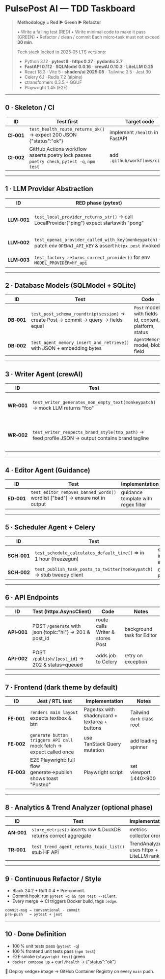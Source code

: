 # PulsePost AI — TDD Taskboard

> **Methodology = Red ▶ Green ▶ Refactor**
>
> • Write a failing test (RED)
> • Write minimal code to make it pass (GREEN)
> • Refactor / clean / commit
> Each micro‑task must not exceed **30 min**.
>
> Tech stack locked to 2025‑05 LTS versions:
>
> * Python 3.12 · **pytest 8** · **httpx 0.27** · **pydantic 2.7**
> * **FastAPI 0.112** · **SQLModel 0.0.16** · **crewAI 0.10.3** · **LiteLLM 0.25**
> * React 18.3 · Vite 5 · **shadcn/ui 2025.05** · Tailwind 3.5 · Jest 30
> * Celery 6.1 · Redis 7.2 (alpine)
> * ctransformers 0.3.5 + GGUF
> * Playwright 1.45 (E2E)

---

## 0 · Skeleton / CI

| ID         | Test first                                                                                 | Target code                    | Done |
| ---------- | ------------------------------------------------------------------------------------------ | ------------------------------ | ---- |
| **CI‑001** | `test_health_route_returns_ok()` → expect 200 JSON {"status":"ok"}                         | implement `/health` in FastAPI | \[ ] |
| **CI‑002** | GitHub Actions workflow asserts poetry lock passes `poetry check`, `pytest -q`, `npm test` | add `.github/workflows/ci.yml` | \[ ] |

---

## 1 · LLM Provider Abstraction

| ID          | RED phase (pytest)                                                                                             | GREEN phase (impl)                                             | Refactor hints                        |
| ----------- | -------------------------------------------------------------------------------------------------------------- | -------------------------------------------------------------- | ------------------------------------- |
| **LLM‑001** | `test_local_provider_returns_str()` → call LocalProvider("ping") expect startswith "pong"                      | minimal `LocalProvider.generate()` stub returns "pong:"+prompt | move provider selection to factory    |
| **LLM‑002** | `test_openai_provider_called_with_key(monkeypatch)` → patch env `OPENAI_API_KEY` & assert `httpx.post` invoked | implement OpenAIProvider using LiteLLM                         | use dependency‑injection via settings |
| **LLM‑003** | `test_factory_returns_correct_provider()` for env `MODEL_PROVIDER=hf_api`                                      | factory in `llm_provider.py`                                   | consolidate logging, add typing       |

---

## 2 · Database Models (SQLModel + SQLite)

| ID         | Test                                                                                | Code                                                   | Notes                                             |
| ---------- | ----------------------------------------------------------------------------------- | ------------------------------------------------------ | ------------------------------------------------- |
| **DB‑001** | `test_post_schema_roundtrip(session)` → create Post → commit → query → fields equal | `Post` model with fields id, content, platform, status | enable WAL in engine                              |
| **DB‑002** | `test_agent_memory_insert_and_retrieve()` with JSON + embedding bytes               | `AgentMemory` model, blob field                        | use `sqlite3.register_adapter(bytes, lambda b:b)` |

---

## 3 · Writer Agent (crewAI)

| ID         | Test                                                                                             | Implementation                        | Notes                           |
| ---------- | ------------------------------------------------------------------------------------------------ | ------------------------------------- | ------------------------------- |
| **WR‑001** | `test_writer_generates_non_empty_text(monkeypatch)` → mock LLM returns "foo"                     | Writer agent class with role="Writer" | isolate via LiteLLM mock        |
| **WR‑002** | `test_writer_respects_brand_style(tmp_path)` → feed profile JSON → output contains brand tagline | pass profile into system prompt       | store profile in Settings table |

---

## 4 · Editor Agent (Guidance)

| ID         | Test                                                                          | Implementation                      | Notes             |
| ---------- | ----------------------------------------------------------------------------- | ----------------------------------- | ----------------- |
| **ED‑001** | `test_editor_removes_banned_words()` wordlist \["bad"] → ensure not in output | guidance template with regex filter | keep latency <3 s |

---

## 5 · Scheduler Agent + Celery

| ID          | Test                                                                   | Code                           | Notes                          |
| ----------- | ---------------------------------------------------------------------- | ------------------------------ | ------------------------------ |
| **SCH‑001** | `test_schedule_calculates_default_time()` => in 1 hour (freezegun)     | simple rule in Scheduler agent | later: ML optimisation         |
| **SCH‑002** | `test_publish_task_posts_to_twitter(monkeypatch)` → stub tweepy client | Celery task `publish_post`     | use `redis://localhost:6379/0` |

---

## 6 · API Endpoints

| ID          | Test (httpx.AsyncClient)                                 | Code                             | Notes                      |
| ----------- | -------------------------------------------------------- | -------------------------------- | -------------------------- |
| **API‑001** | POST `/generate` with json {topic:"hi"} → 201 & post\_id | route calls Writer & stores Post | background task for Editor |
| **API‑002** | POST `/publish/{post_id}` → 202 & status=queued          | adds job to Celery               | retry on exception         |

---

## 7 · Frontend (dark theme by default)

| ID         | Jest / RTL test                                                     | Implementation                                 | Notes                      |
| ---------- | ------------------------------------------------------------------- | ---------------------------------------------- | -------------------------- |
| **FE‑001** | `renders main layout` expects textbox & btn                         | Page.tsx with shadcn/card + textarea + buttons | Tailwind `dark` class root |
| **FE‑002** | `generate button triggers API call` mock fetch → expect called once | use TanStack Query mutation                    | add loading spinner        |
| **FE‑003** | E2E Playwright: full flow generate→publish shows toast "Posted"     | Playwright script                              | set viewport 1440×900      |

---

## 8 · Analytics & Trend Analyzer (optional phase)

| ID         | Test                                                             | Implementation                             |                                |
| ---------- | ---------------------------------------------------------------- | ------------------------------------------ | ------------------------------ |
| **AN‑001** | `store_metrics()` inserts row & DuckDB returns correct aggregate | metrics collector cron                     | DuckDB file `analytics.duckdb` |
| **TR‑001** | `test_trend_agent_returns_topic_list()` stub HF API              | TrendAnalyzer uses httpx + LiteLLM ranking | rate‑limit 1 req / h           |

---

## 9 · Continuous Refactor / Style

* Black 24.2 + Ruff 0.4 + Pre‑commit.
* Commit hook: run `pytest -q && npm test --silent`.
* Every merge → CI triggers Docker build, tags `:edge`.

```
commit-msg → conventional ‑ commit
pre‑push   → pytest + jest
```

---

## 10 · Done Definition

* 100 % unit tests pass (`pytest -q`)
* 100 % frontend unit tests pass (`npm test`)
* E2E smoke (`playwright test`) green
* `docker compose up` + curl `/health` → {"status":"ok"}

🎉 Deploy «edge» image → GitHub Container Registry on every `main` push.

